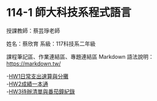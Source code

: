 # 114-1 師大科技系程式語言
授課教師：蔡芸琤老師

姓名：蔡欣育
系級：117科技系二年級

課程筆記區、作業連結區、專題連結區
Markdown 語法說明：https://markdown.tw/

-[HW1日常支出速算與分攤](https://github.com/41371112h/114-1/blob/main/HW1_%E6%97%A5%E5%B8%B8%E6%94%AF%E5%87%BA%E9%80%9F%E7%AE%97%E8%88%87%E5%88%86%E6%94%A4.ipynb)  
-[HW2成績一本通](https://github.com/41371112h/114-1/blob/e662ce25b740a55bc9d371f6ced808faa61ccb94/HW2%E6%88%90%E7%B8%BE%E4%B8%80%E6%9C%AC%E9%80%9A.ipynb)  
-[HW3待辦清單與番茄鐘紀錄](https://github.com/41371112h/114-1/blob/fac9959d1361165264ca14bb96322f23975b9349/HW3_%E5%BE%85%E8%BE%A6%E6%B8%85%E5%96%AE%E8%88%87%E7%95%AA%E8%8C%84%E9%90%98%E7%B4%80%E9%8C%84.ipynb)
